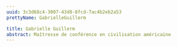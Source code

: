 ```yaml
---
uuid: 3c3d68c4-3007-43d8-8fcd-7ac4b2eb2a53
prettyName: GabrielleGuillerm

title: Gabrielle Guillerm
abstract: Maîtresse de conférence en civilisation américaine
---
```


